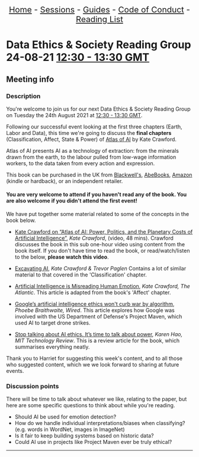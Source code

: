 <center>
<p align="center" style="font-size:22px">
<a href="https://data-ethics-and-society.github.io/data-ethics-and-society-reading-group">Home</a> 
- <a href="https://data-ethics-and-society.github.io/data-ethics-and-society-reading-group/SESSIONS.html">Sessions</a> 
- <a href="https://data-ethics-and-society.github.io/data-ethics-and-society-reading-group/Guides/guides.html">Guides</a> 
- <a href="https://data-ethics-and-society.github.io/data-ethics-and-society-reading-group/code-of-conduct.html">Code of Conduct</a> 
- <a href="https://data-ethics-and-society.github.io/data-ethics-and-society-reading-group/READING-LIST.html">Reading List</a>
</p>
</center>

# Data Ethics & Society Reading Group 24-08-21 [12:30 - 13:30 GMT](https://www.timeanddate.com/worldclock/fixedtime.html?msg=Data+Science%3A+Ethics+%26+Society+Reading+Group+24-08-2&iso=20210824T1230&p1=136&ah=1)

## Meeting info

### Description

You're welcome to join us for our next Data Ethics & Society Reading Group on Tuesday the 24th August 2021 at [12:30 - 13:30 GMT](https://www.timeanddate.com/worldclock/fixedtime.html?msg=Data+Science%3A+Ethics+%26+Society+Reading+Group+24-08-2&iso=20210824T1230&p1=136&ah=1).

Following our successful event looking at the first three chapters (Earth, Labor and Data), this time we're going to discuss the **final chapters** (Classification, Affect, State & Power) of [Atlas of AI](https://yalebooks.yale.edu/book/9780300209570/atlas-ai) by Kate Crawford.

Atlas of AI presents AI as a technology of extraction: from the minerals drawn from the earth, to the labour pulled from low-wage information workers, to the data taken from every action and expression.

This book can be purchased in the UK from [Blackwell's](https://blackwells.co.uk/bookshop/product/Atlas-of-AI-by-Kate-Crawford-author/9780300209570), [AbeBooks](https://www.abebooks.co.uk/9780300209570/Atlas-Power-Politics-Planetary-Costs-0300209576/plp), [Amazon](https://www.amazon.co.uk/Atlas-AI-Kate-Crawford/dp/0300209576/ref=sr_1_1) (kindle or hardback), or an independent retailer.

#### **You are very welcome to attend if you haven't read any of the book. You are also welcome if you didn't attend the first event!**

We have put together some material related to some of the concepts in the book below.

- [Kate Crawford on “Atlas of AI: Power, Politics, and the Planetary Costs of Artificial Intelligence”](https://www.youtube.com/watch?v=KcefG-0InLE), *Kate Crawford*, (video, 48 mins).
Crawford discusses the book in this sub one-hour video using content from the book itself. If you don't have time to read the book, or read/watch/listen to the below, **please watch this video**.

- [Excavating AI](https://excavating.ai/), *Kate Crawford & Trevor Paglen*
Contains a lot of similar material to that covered in the 'Classification' chapter.

- [Artificial Intelligence is Misreading Human Emotion](https://www.theatlantic.com/technology/archive/2021/04/artificial-intelligence-misreading-human-emotion/618696/), *Kate Crawford, The Atlantic*.
This article is adapted from the book's 'Affect' chapter.

- [Google’s artificial intelligence ethics won't curb war by algorithm](https://www.wired.co.uk/article/google-project-maven-drone-warfare-artificial-intelligence), *Phoebe Braithwaite, Wired*.
This article explores how Google was involved with the  US Department of Defense's Project Maven, which used AI to target drone strikes.

- [Stop talking about AI ethics. It’s time to talk about power](https://www.technologyreview.com/2021/04/23/1023549/kate-crawford-atlas-of-ai-review/), *Karen Hao, MIT Technology Review*.
This is a review article for the book, which summarises everything neatly.

Thank you to Harriet for suggesting this week's content, and to all those who suggested content, which we we look forward to sharing at future events.

### Discussion points

There will be time to talk about whatever we like, relating to the paper, but here are some specific questions to think about while you're reading.

- Should AI be used for emotion detection?
- How do we handle individual interpretations/biases when classifying? (e.g. words in WordNet, images in ImageNet)
- Is it fair to keep building systems based on historic data?
- Could AI use in projects like Project Maven ever be truly ethical?

---

<!--

## Meeting notes

### Who came
Number of people: 9

-->

